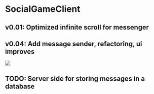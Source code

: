 ﻿# SocialGameClient
## v0.01: Optimized infinite scroll for messenger
## v0.04: Add message sender, refactoring, ui improves
![](https://github.com/llq96/SocialGameClient/blob/main/ForReadme.gif)
## TODO: Server side for storing messages in a database 
